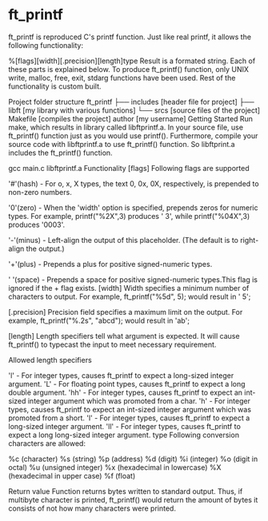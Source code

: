 # ft_printf

ft_printf is reproduced C's printf function. Just like real printf, it allows the following functionality:

%[flags][width][.precision][length]type 
Result is a formated string. Each of these parts is explained below. To produce ft_printf() function, only UNIX write, malloc, free, exit, stdarg functions have been used. Rest of the functionality is custom built.

Project folder structure
ft_printf
├── includes [header file for project]
├── libft [my library with various functions]
└── srcs [source files of the project]
Makefile [compiles the project]
author [my username]
Getting Started
Run make, which results in library called libftprintf.a. In your source file, use ft_printf() function just as you would use printf(). Furthermore, compile your source code with libftprintf.a to use ft_printf() function. So libftprint.a includes the ft_printf() function.

gcc main.c libftprintf.a
Functionality
[flags]
Following flags are supported

'#'(hash) - For o, x, X types, the text 0, 0x, 0X, respectively, is prepended to non-zero numbers.

'0'(zero) - When the 'width' option is specified, prepends zeros for numeric types.
For example, printf("%2X",3) produces ' 3', while printf("%04X",3) produces '0003'.

'-'(minus) - Left-align the output of this placeholder. (The default is to right-align the output.)

'+'(plus) - Prepends a plus for positive signed-numeric types.

' '(space) - Prepends a space for positive signed-numeric types.This flag is ignored if the + flag exists.
[width]
Width specifies a minimum number of characters to output. For example, ft_printf("%5d", 5); would result in ' 5';

[.precision]
Precision field specifies a maximum limit on the output. For example, ft_printf("%.2s", "abcd"); would result in 'ab';

[length]
Length specifiers tell what argument is expected. It will cause ft_printf() to typecast the input to meet necessary requirement.

Allowed length specifiers

'l' - For integer types, causes ft_printf to expect a long-sized integer argument.
'L' - For floating point types, causes ft_printf to expect a long double argument.
'hh' - For integer types, causes ft_printf to expect an int-sized integer argument which was promoted from a char.
'h' - For integer types, causes ft_printf to expect an int-sized integer argument which was promoted from a short.
'l' - For integer types, causes ft_printf to expect a long-sized integer argument.
'll' - For integer types, causes ft_printf to expect a long long-sized integer argument.
type
Following conversion characters are allowed:

%c (character)
%s (string)
%p (address)
%d (digit)
%i (integer)
%o (digit in octal)
%u (unsigned integer)
%x (hexadecimal in lowercase)
%X (hexadecimal in upper case)
%f (float)

Return value
Function returns bytes written to standard output. Thus, if multibyte character is printed, ft_printf() would return the amount of bytes it consists of not how many characters were printed.
